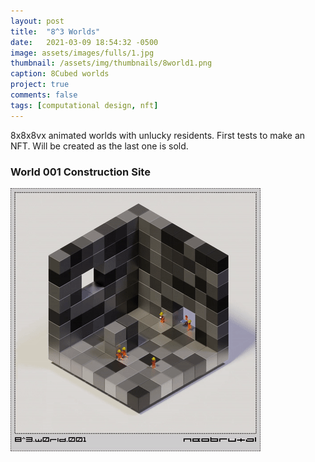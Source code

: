 ```yaml
---
layout: post
title:  "8^3 Worlds"
date:   2021-03-09 18:54:32 -0500
image: assets/images/fulls/1.jpg
thumbnail: /assets/img/thumbnails/8world1.png
caption: 8Cubed worlds
project: true
comments: false
tags: [computational design, nft]
---
```


8x8x8vx animated worlds with unlucky residents. First tests to make an NFT. Will be created as the last one is sold.

### World 001 Construction Site

![8x8x8 World #1](/assets/img/w001.gif)

 
